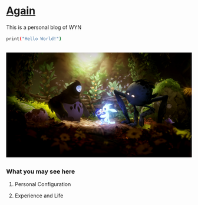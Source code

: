 [Again](https://wynwilla.github.io)
================================
This is a personal blog of WYN  

```sh
print("Hello World!")
```
![From Ori and the will of wisps](./img/readme-ori2.jpg)
--------------------------------------------------

### What you may see here

1. Personal Configuration

2. Experience and Life


